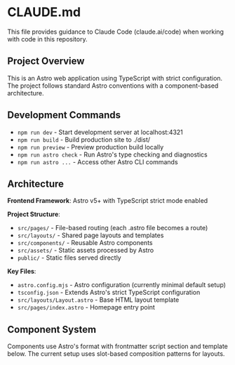 # CLAUDE.md

This file provides guidance to Claude Code (claude.ai/code) when working with code in this repository.

## Project Overview

This is an Astro web application using TypeScript with strict configuration. The project follows standard Astro conventions with a component-based architecture.

## Development Commands

- `npm run dev` - Start development server at localhost:4321
- `npm run build` - Build production site to ./dist/
- `npm run preview` - Preview production build locally
- `npm run astro check` - Run Astro's type checking and diagnostics
- `npm run astro ...` - Access other Astro CLI commands

## Architecture

**Frontend Framework**: Astro v5+ with TypeScript strict mode enabled

**Project Structure**:
- `src/pages/` - File-based routing (each .astro file becomes a route)
- `src/layouts/` - Shared page layouts and templates
- `src/components/` - Reusable Astro components
- `src/assets/` - Static assets processed by Astro
- `public/` - Static files served directly

**Key Files**:
- `astro.config.mjs` - Astro configuration (currently minimal default setup)
- `tsconfig.json` - Extends Astro's strict TypeScript configuration
- `src/layouts/Layout.astro` - Base HTML layout template
- `src/pages/index.astro` - Homepage entry point

## Component System

Components use Astro's format with frontmatter script section and template below. The current setup uses slot-based composition patterns for layouts.
